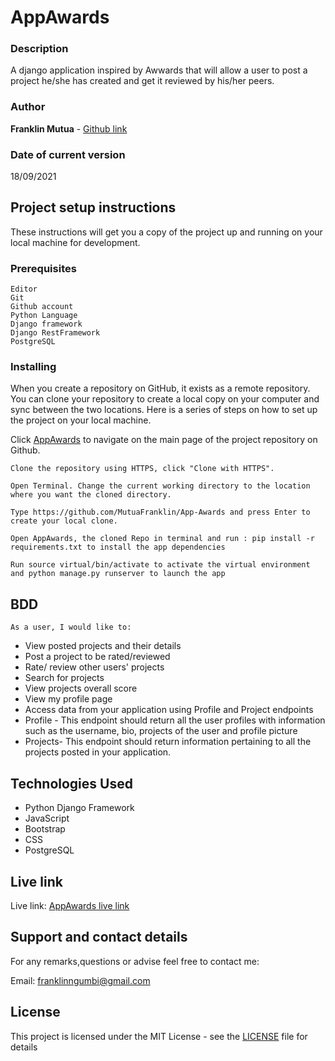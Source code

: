 # AppAwards


### Description

A django application inspired by Awwards that will allow a user to post a project he/she has created and get it reviewed by his/her peers.
### Author

**Franklin Mutua** - [Github link](https://github.com/MutuaFranklin/)

### Date of current version

18/09/2021

## Project setup instructions

These instructions will get you a copy of the project up and running on your local machine for development.

### Prerequisites

```
Editor
Git
Github account
Python Language
Django framework
Django RestFramework
PostgreSQL
```

### Installing

When you create a repository on GitHub, it exists as a remote repository. You can clone your repository to create a local copy on your computer and sync between the two locations. Here is a series of steps on how to set up the project on your local machine.

Click [AppAwards](https://github.com/MutuaFranklin/App-Awards) to navigate on the main page of the project repository on Github.

```
Clone the repository using HTTPS, click "Clone with HTTPS".
```

```
Open Terminal. Change the current working directory to the location where you want the cloned directory.
```

```
Type https://github.com/MutuaFranklin/App-Awards and press Enter to create your local clone.

```

```
Open AppAwards, the cloned Repo in terminal and run : pip install -r requirements.txt to install the app dependencies

```

```
Run source virtual/bin/activate to activate the virtual environment and python manage.py runserver to launch the app

```

## BDD
    As a user, I would like to:

- View posted projects and their details
- Post a project to be rated/reviewed
- Rate/ review other users' projects
- Search for projects 
- View projects overall score
- View my profile page
- Access data from your application using Profile and Project endpoints
- Profile - This endpoint should return all the user profiles with information such as the username, bio, projects of the user and profile picture
- Projects- This endpoint should return information pertaining to all the projects posted in your application.

## Technologies Used
- Python Django Framework
- JavaScript
- Bootstrap
- CSS
- PostgreSQL

## Live link

Live link: [AppAwards live link](https://awardsbyfrank.herokuapp.com/)

## Support and contact details

For any remarks,questions or advise feel free to contact me:

Email: [franklinngumbi@gmail.com ](franklinngumbi@gmail.com)

## License

This project is licensed under the MIT License - see the [LICENSE](LICENSE) file for details